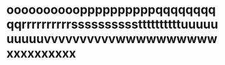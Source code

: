 # ooooooooooppppppppppqqqqqqqqqqrrrrrrrrrrssssssssssttttttttttuuuuuuuuuuvvvvvvvvvvwwwwwwwwwwxxxxxxxxxx